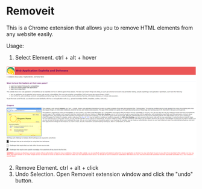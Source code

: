 # Removeit

This is a Chrome extension that allows you to remove HTML elements from any website easily.

Usage:
1. Select Element. ctrl + alt + hover 

![alt text](https://github.com/ohyicong/removeit-chrome-extension/blob/main/images/select_element.png "The red color panel shows the highlighted element")

2. Remove Element. ctrl + alt + click
3. Undo Selection. Open Removeit extension window and click the "undo" button.




